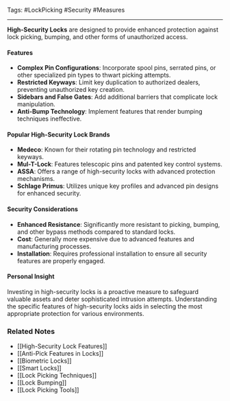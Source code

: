 Tags: #LockPicking #Security #Measures

---

**High-Security Locks** are designed to provide enhanced protection against lock picking, bumping, and other forms of unauthorized access.

#### **Features**

- **Complex Pin Configurations**: Incorporate spool pins, serrated pins, or other specialized pin types to thwart picking attempts.
- **Restricted Keyways**: Limit key duplication to authorized dealers, preventing unauthorized key creation.
- **Sidebars and False Gates**: Add additional barriers that complicate lock manipulation.
- **Anti-Bump Technology**: Implement features that render bumping techniques ineffective.

#### **Popular High-Security Lock Brands**

- **Medeco**: Known for their rotating pin technology and restricted keyways.
- **Mul-T-Lock**: Features telescopic pins and patented key control systems.
- **ASSA**: Offers a range of high-security locks with advanced protection mechanisms.
- **Schlage Primus**: Utilizes unique key profiles and advanced pin designs for enhanced security.

#### **Security Considerations**

- **Enhanced Resistance**: Significantly more resistant to picking, bumping, and other bypass methods compared to standard locks.
- **Cost**: Generally more expensive due to advanced features and manufacturing processes.
- **Installation**: Requires professional installation to ensure all security features are properly engaged.

#### **Personal Insight**

Investing in high-security locks is a proactive measure to safeguard valuable assets and deter sophisticated intrusion attempts. Understanding the specific features of high-security locks aids in selecting the most appropriate protection for various environments.

### **Related Notes**

- [[High-Security Lock Features]]
- [[Anti-Pick Features in Locks]]
- [[Biometric Locks]]
- [[Smart Locks]]
- [[Lock Picking Techniques]]
- [[Lock Bumping]]
- [[Lock Picking Tools]]